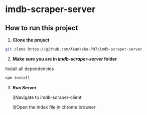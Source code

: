 # imdb-scraper-server

## How to run this project 

1. **Clone the project**

```sh
git clone https://github.com/Akanksha-P97/imdb-scraper-server
```

2.  **Make sure you are in *imdb-scraper-server* folder**

Install all dependencies

  ```sh
  npm install
  ```
3. **Run Server**

   i)Navigate to imdb-scraper-client

   ii)Open the index file in chrome browser
